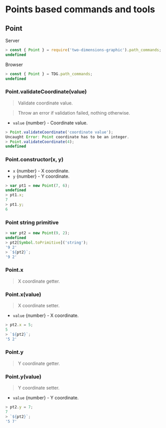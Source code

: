 # Points based commands and tools



## Point

Server
```javascript
> const { Point } = require('two-dimensions-graphic').path_commands;
undefined
```

Browser
```javascript
> const { Point } = TDG.path_commands;
undefined
```


### Point.validateCoordinate(value)
> Validate coordinate value.

> Throw an error if validation failed, nothing otherwise.

- `value` {number} - Coordinate value.

```javascript
> Point.validateCoordinate('coordinate value');
Uncaught Error: Point coordinate has to be an integer.
> Point.validateCoordinate(4);
undefined
```


### Point.constructor(x, y)
- `x` {number} - X coordinate.
- `y` {number} - Y coordinate.

```javascript
> var pt1 = new Point(7, 6);
undefined
> pt1.x;
7
> pt1.y;
6
```


### Point string primitive

```javascript
> var pt2 = new Point(9, 2);
undefined
> pt2[Symbol.toPrimitive]('string');
'9 2'
> `${pt2}`;
'9 2'
```


### Point.x
> X coordinate getter.


### Point.x(value)
> X coordinate setter.

- `value` {number} - X coordinate.

```javascript
> pt2.x = 5;
5
> `${pt2}`;
'5 2'
```


### Point.y
> Y coordinate getter.


### Point.y(value)
> Y coordinate setter.

- `value` {number} - Y coordinate.

```javascript
> pt2.y = 7;
7
> `${pt2}`;
'5 7'
```
